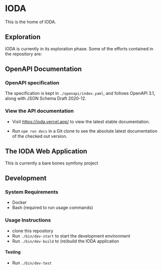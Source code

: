 # IODA

This is the home of IODA.

## Exploration
IODA is currently in its exploration phase. Some of the efforts contained in the repository are:

## OpenAPI Documentation

### OpenAPI specification
The specification is kept in `./openapi/index.yaml`, and follows OpenAPI 3.1, along with JSON Schema Draft 2020-12.

### View the API documentation
- Visit https://ioda.vercel.app/ to view the latest stable documentation.

- Run `npm run docs` in a Git clone to see the absolute latest documentation of the checked out version.

## The IODA Web Application
This is currently a bare bones symfony project

## Development
### System Requirements
- Docker
- Bash (required to run usage commands)


### Usage Instructions
- clone this repository
- Run `./bin/dev-start` to start the development environment
- Run `./bin/dev-build` to (re)build the IODA application

#### Testing
- Run `./bin/dev-test`


